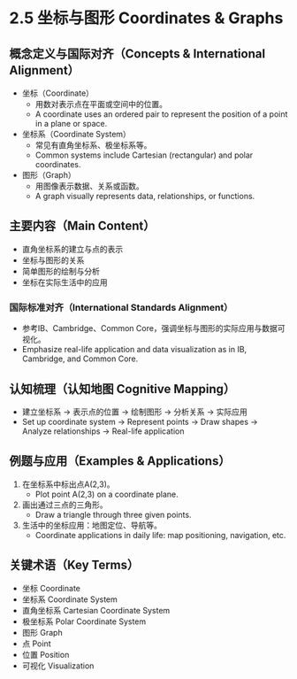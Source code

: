 # 2.5 坐标与图形 Coordinates & Graphs

## 概念定义与国际对齐（Concepts & International Alignment）

- 坐标（Coordinate）
  - 用数对表示点在平面或空间中的位置。
  - A coordinate uses an ordered pair to represent the position of a point in a plane or space.
- 坐标系（Coordinate System）
  - 常见有直角坐标系、极坐标系等。
  - Common systems include Cartesian (rectangular) and polar coordinates.
- 图形（Graph）
  - 用图像表示数据、关系或函数。
  - A graph visually represents data, relationships, or functions.

## 主要内容（Main Content）

- 直角坐标系的建立与点的表示
- 坐标与图形的关系
- 简单图形的绘制与分析
- 坐标在实际生活中的应用

### 国际标准对齐（International Standards Alignment）

- 参考IB、Cambridge、Common Core，强调坐标与图形的实际应用与数据可视化。
- Emphasize real-life application and data visualization as in IB, Cambridge, and Common Core.

## 认知梳理（认知地图 Cognitive Mapping）

- 建立坐标系 → 表示点的位置 → 绘制图形 → 分析关系 → 实际应用
- Set up coordinate system → Represent points → Draw shapes → Analyze relationships → Real-life application

## 例题与应用（Examples & Applications）

1. 在坐标系中标出点A(2,3)。
   - Plot point A(2,3) on a coordinate plane.
2. 画出通过三点的三角形。
   - Draw a triangle through three given points.
3. 生活中的坐标应用：地图定位、导航等。
   - Coordinate applications in daily life: map positioning, navigation, etc.

## 关键术语（Key Terms）

- 坐标 Coordinate
- 坐标系 Coordinate System
- 直角坐标系 Cartesian Coordinate System
- 极坐标系 Polar Coordinate System
- 图形 Graph
- 点 Point
- 位置 Position
- 可视化 Visualization
